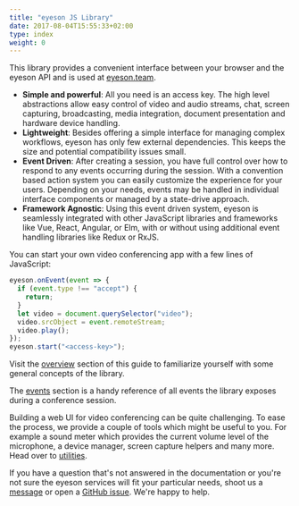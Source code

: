 ```yaml
---
title: "eyeson JS Library"
date: 2017-08-04T15:55:33+02:00
type: index
weight: 0
---
```


This library provides a convenient interface between your browser and the eyeson
API and is used at [eyeson.team].

- **Simple and powerful**: All you need is an access key. The high level
  abstractions allow easy control of video and audio streams, chat, screen
  capturing, broadcasting, media integration, document presentation and
  hardware device handling.
- **Lightweight**: Besides offering a simple interface for managing complex
  workflows, eyeson has only few external dependencies. This keeps the size and
  potential compatibility issues small.
- **Event Driven**: After creating a session, you have full control over how to
  respond to any events occurring during the session. With a convention based
  action system you can easily customize the experience for your users.
  Depending on your needs, events may be handled in individual interface
  components or managed by a state-drive approach.
- **Framework Agnostic**: Using this event driven system, eyeson is seamlessly
  integrated with other JavaScript libraries and frameworks like Vue, React,
  Angular, or Elm, with or without using additional event handling libraries
  like Redux or RxJS.

You can start your own video conferencing app with a few lines of JavaScript:

```js
eyeson.onEvent(event => {
  if (event.type !== "accept") {
    return;
  }
  let video = document.querySelector("video");
  video.srcObject = event.remoteStream;
  video.play();
});
eyeson.start("<access-key>");
```

Visit the [overview](overview/) section of this guide to familiarize yourself
with some general concepts of the library.

The [events](events/) section is a handy reference of all events the library
exposes during a conference session.

Building a web UI for video conferencing can be quite challenging. To ease
the process, we provide a couple of tools which might be useful to you. For
example a sound meter which provides the current volume level of the microphone,
a device manager, screen capture helpers and many more. Head over to
[utilities](utilities/).

If you have a question that's not answered in the documentation or you're not
sure the eyeson services will fit your particular needs, shoot us a
[message](mailto:developers@eyeson.team) or open a [GitHub issue]. We're happy
to help.

[eyeson.team]: https://eyeson.team/ "eyeson Team Video Meetings"
[GitHub issue]: https://github.com/eyeson-team/eyeson-js/issues
